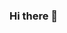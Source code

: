 ### Hi there 👋

<!--
**xqlip/xqlip** is a ✨ _special_ ✨ repository because its `README.md` (this file) appears on your GitHub profile.
###### Sup! Here's **Xiao QingLin**! 🤓 

###### My name is Xiao QingLin, China, Developer and Food Lover! I love languages, Reading and programming 🎈

[![trophy](https://github-profile-trophy.vercel.app/?username=mallowigi&theme=onedark)](https://github.com/ryo-ma/github-profile-trophy)


[![xiao qinglin's github stats](https://github-readme-stats.vercel.app/api?username=xqlip&count_private=true&show_icons=true&theme=radical&show_owner=true)](https://github.com/xqlip)

[![ReadMe Card](https://github-readme-stats.vercel.app/api/pin/?username=xqlip&repo=a-file-icon-web&theme=onedark)](https://github.com/xqlip/lin_terminal)
[![ReadMe Card](https://github-readme-stats.vercel.app/api/pin/?username=xqlip&repo=material-theme-jetbrains&theme=radical)](https://github.com/xqlip/tdd)
[![ReadMe Card](https://github-readme-stats.vercel.app/api/pin/?username=xqlip&repo=a-file-icon-idea&theme=nightowl)](https://github.com/rockyzhengwu/FoolNLTK)
[![ReadMe Card](https://github-readme-stats.vercel.app/api/pin/?username=xqlip&repo=mtslack&theme=dracula)](https://github.com/xqlip/django-choices)
[![ReadMe Card](https://github-readme-stats.vercel.app/api/pin/?username=xqlip&repo=material-dev-tools&theme=tokyonight)](https://github.com/xqlip/docker_practice)
[![ReadMe Card](https://github-readme-stats.vercel.app/api/pin/?username=xqlip&repo=notifications-preview-github&theme=cobalt)](https://github.com/xqlip/geektime-ELK)



[![Top Langs](https://github-readme-stats.vercel.app/api/top-langs/?username=xqlip&theme=radical)](https://github.com/anuraghazra/github-readme-stats)

<!--
**mallowigi/mallowigi** is a ✨ _special_ ✨ repository because its `README.md` (this file) appears on your GitHub profile.


Here are some ideas to get you started:

- 🔭 I’m currently working on ...
- 🌱 I’m currently learning ...
- 👯 I’m looking to collaborate on ...
- 🤔 I’m looking for help with ...
- 💬 Ask me about ...
- 📫 How to reach me: ...
- 😄 Pronouns: ...
- ⚡ Fun fact: ...
-->
